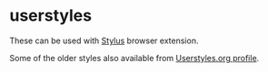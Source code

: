 # userstyles

These can be used with [Stylus](https://github.com/openstyles/stylus) browser extension.

Some of the older styles also available from [Userstyles.org profile](https://userstyles.org/users/185248).
